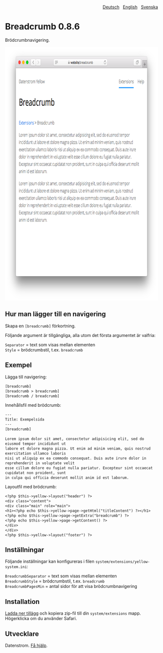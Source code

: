 <p align="right"><a href="README-de.md">Deutsch</a> &nbsp; <a href="README.md">English</a> &nbsp; <a href="README-sv.md">Svenska</a></p>

# Breadcrumb 0.8.6

Brödcrumbnavigering.

<p align="center"><img src="breadcrumb-screenshot.png?raw=true" width="795" height="836" alt="Skärmdump"></p>

## Hur man lägger till en navigering 

Skapa en `[breadcrumb]` förkortning. 

Följande argument är tillgängliga, alla utom det första argumentet är valfria:
 
`Separator` = text som visas mellan elementen  
`Style` = brödcrumbstil, t.ex. `breadcrumb`  

## Exempel

Lägga till navigering:

    [breadcrumb]
    [breadcrumb > breadcrumb]
    [breadcrumb / breadcrumb]

Innehållsfil med brödcrumb: 

    ---
    Title: Exempelsida
    ---
    [breadcrumb]
        
    Lorem ipsum dolor sit amet, consectetur adipisicing elit, sed do eiusmod tempor incididunt ut 
    labore et dolore magna pizza. Ut enim ad minim veniam, quis nostrud exercitation ullamco laboris 
    nisi ut aliquip ex ea commodo consequat. Duis aute irure dolor in reprehenderit in voluptate velit 
    esse cillum dolore eu fugiat nulla pariatur. Excepteur sint occaecat cupidatat non proident, sunt 
    in culpa qui officia deserunt mollit anim id est laborum.

Layoutfil med brödcrumb:

    <?php $this->yellow->layout("header") ?>
    <div class="content">
    <div class="main" role="main">
    <h1><?php echo $this->yellow->page->getHtml("titleContent") ?></h1>
    <?php echo $this->yellow->page->getExtra("breadcrumb") ?>
    <?php echo $this->yellow->page->getContent() ?>
    </div>
    </div>
    <?php $this->yellow->layout("footer") ?>

## Inställningar

Följande inställningar kan konfigureras i filen `system/extensions/yellow-system.ini`:

`BreadcrumbSeparator` = text som visas mellan elementen  
`BreadcrumbStyle` = brödcrumbstil, t.ex. `breadcrumb`  
`BreadcrumbPagesMin` = antal sidor för att visa brödcrumbnavigering  

## Installation

[Ladda ner tillägg](https://github.com/datenstrom/yellow-extensions/raw/master/zip/breadcrumb.zip) och kopiera zip-fil till din `system/extensions` mapp. Högerklicka om du använder Safari.

## Utvecklare

Datenstrom. [Få hjälp](https://datenstrom.se/sv/yellow/help/).
